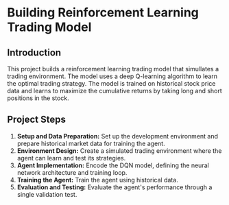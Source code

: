 # Building Reinforcement Learning Trading Model

## Introduction

This project builds a reinforcement learning trading model that simullates a trading environment. The model uses a deep Q-learning algorithm to learn the optimal trading strategy. The model is trained on historical stock price data and learns to maximize the cumulative returns by taking long and short positions in the stock.

## Project Steps

1. **Setup and Data Preparation:**
     Set up the development environment and prepare historical market data for training the agent.
2. **Environment Design:** Create a simulated trading environment where the agent can learn and test its strategies.
3. **Agent Implementation:** Encode the DQN model, defining the neural network architecture and training loop.
4. **Training the Agent:** Train the agent using historical data. 
5. **Evaluation and Testing:** Evaluate the agent's performance through a single validation test.